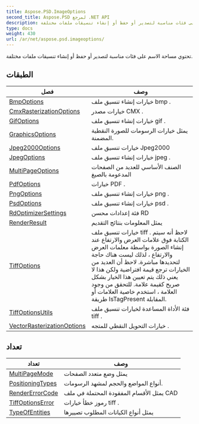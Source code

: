 ```yaml
---
title: Aspose.PSD.ImageOptions
second_title: Aspose.PSD لمرجع .NET API
description: تحتوي مساحة الاسم على فئات مناسبة لتصدير أو حفظ أو إنشاء تنسيقات ملفات مختلفة.
type: docs
weight: 430
url: /ar/net/aspose.psd.imageoptions/
---
```

تحتوي مساحة الاسم على فئات مناسبة لتصدير أو حفظ أو إنشاء تنسيقات ملفات مختلفة.

## الطبقات

| فصل | وصف |
| --- | --- |
| [BmpOptions](./bmpoptions/) | خيارات إنشاء تنسيق ملف bmp . |
| [CmxRasterizationOptions](./cmxrasterizationoptions/) | خيارات مصدر CMX . |
| [GifOptions](./gifoptions/) | خيارات إنشاء تنسيق ملف gif . |
| [GraphicsOptions](./graphicsoptions/) | يمثل خيارات الرسومات للصورة النقطية المضمنة. |
| [Jpeg2000Options](./jpeg2000options/) | خيارات تنسيق ملف Jpeg2000 |
| [JpegOptions](./jpegoptions/) | خيارات إنشاء تنسيق ملف jpeg . |
| [MultiPageOptions](./multipageoptions/) | الصنف الأساسي للعديد من الصفحات المدعومة بالصيغ |
| [PdfOptions](./pdfoptions/) | خيارات PDF . |
| [PngOptions](./pngoptions/) | خيارات إنشاء تنسيق ملف png . |
| [PsdOptions](./psdoptions/) | خيارات إنشاء تنسيق ملف psd . |
| [RdOptimizerSettings](./rdoptimizersettings/) | فئة إعدادات محسن RD |
| [RenderResult](./renderresult/) | يمثل المعلومات بنتائج التقديم |
| [TiffOptions](./tiffoptions/) | خيارات تنسيق ملف tiff . لاحظ أنه سيتم الكتابة فوق علامات العرض والارتفاع عند إنشاء الصورة بواسطة معلمات العرض والارتفاع ، لذلك ليست هناك حاجة لتحديدها مباشرة. لاحظ أن العديد من الخيارات ترجع قيمة افتراضية ولكن هذا لا يعني ذلك يتم تعيين هذا الخيار بشكل صريح كقيمة علامة. للتحقق من وجود العلامة ، استخدم خاصية العلامات أو طريقة IsTagPresent المقابلة. |
| [TiffOptionsUtils](./tiffoptionsutils/) | فئة الأداة المساعدة لخيارات تنسيق ملف tiff . |
| [VectorRasterizationOptions](./vectorrasterizationoptions/) | خيارات التحويل النقطي للمتجه . |
## تعداد

| تعداد | وصف |
| --- | --- |
| [MultiPageMode](./multipagemode/) | يمثل وضع متعدد الصفحات |
| [PositioningTypes](./positioningtypes/) | أنواع المواضع والحجم لمشهد الرسومات. |
| [RenderErrorCode](./rendererrorcode/) | يمثل الأقسام المفقودة المحتملة في ملف CAD |
| [TiffOptionsError](./tiffoptionserror/) | رموز خطأ خيارات tiff . |
| [TypeOfEntities](./typeofentities/) | يمثل أنواع الكيانات المطلوب تصييرها |


